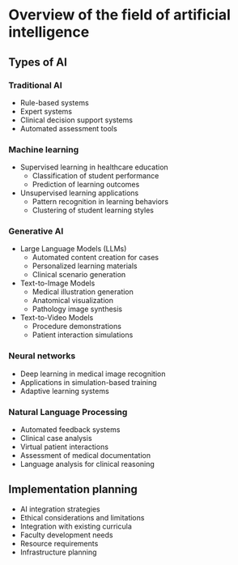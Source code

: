 # Overview of the field of artificial intelligence

## Types of AI

### Traditional AI

- Rule-based systems
- Expert systems
- Clinical decision support systems
- Automated assessment tools

### Machine learning

- Supervised learning in healthcare education
  - Classification of student performance
  - Prediction of learning outcomes
- Unsupervised learning applications
  - Pattern recognition in learning behaviors
  - Clustering of student learning styles

### Generative AI

- Large Language Models (LLMs)
  - Automated content creation for cases
  - Personalized learning materials
  - Clinical scenario generation
- Text-to-Image Models
  - Medical illustration generation
  - Anatomical visualization
  - Pathology image synthesis
- Text-to-Video Models
  - Procedure demonstrations
  - Patient interaction simulations

### Neural networks

- Deep learning in medical image recognition
- Applications in simulation-based training
- Adaptive learning systems

### Natural Language Processing

- Automated feedback systems
- Clinical case analysis
- Virtual patient interactions
- Assessment of medical documentation
- Language analysis for clinical reasoning

## Implementation planning

- AI integration strategies
- Ethical considerations and limitations
- Integration with existing curricula
- Faculty development needs
- Resource requirements
- Infrastructure planning
